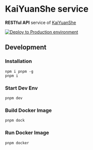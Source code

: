 # KaiYuanShe service

**RESTful API** service of [KaiYuanShe][1]

[![Deploy to Production environment](https://github.com/kaiyuanshe/KYS-service/actions/workflows/deploy-production.yml/badge.svg)][2]

## Development

### Installation

```shell
npm i pnpm -g
pnpm i
```

### Start Dev Env

```shell
pnpm dev
```

### Build Docker Image

```shell
pnpm dock
```

### Run Docker Image

```shell
pnpm docker
```

[1]: https://kaiyuanshe.cn
[2]: https://github.com/kaiyuanshe/KYS-service/actions/workflows/deploy-production.yml
